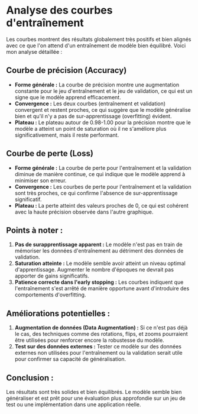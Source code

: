 # Analyse des courbes d'entraînement

Les courbes montrent des résultats globalement très positifs et bien alignés avec ce que l'on attend d'un entraînement de modèle bien équilibré. Voici mon analyse détaillée :

## Courbe de précision (Accuracy)

- **Forme générale :** La courbe de précision montre une augmentation constante pour le jeu d'entraînement et le jeu de validation, ce qui est un signe que le modèle apprend efficacement.
- **Convergence :** Les deux courbes (entraînement et validation) convergent et restent proches, ce qui suggère que le modèle généralise bien et qu'il n'y a pas de sur-apprentissage (overfitting) évident.
- **Plateau :** Le plateau autour de 0.98-1.00 pour la précision montre que le modèle a atteint un point de saturation où il ne s'améliore plus significativement, mais il reste performant.

## Courbe de perte (Loss)

- **Forme générale :** La courbe de perte pour l'entraînement et la validation diminue de manière continue, ce qui indique que le modèle apprend à minimiser son erreur.
- **Convergence :** Les courbes de perte pour l'entraînement et la validation sont très proches, ce qui confirme l'absence de sur-apprentissage significatif.
- **Plateau :** La perte atteint des valeurs proches de 0, ce qui est cohérent avec la haute précision observée dans l'autre graphique.

## Points à noter :

1. **Pas de surapprentissage apparent :** Le modèle n'est pas en train de mémoriser les données d'entraînement au détriment des données de validation.
2. **Saturation atteinte :** Le modèle semble avoir atteint un niveau optimal d'apprentissage. Augmenter le nombre d'époques ne devrait pas apporter de gains significatifs.
3. **Patience correcte dans l'early stopping :** Les courbes indiquent que l'entraînement s'est arrêté de manière opportune avant d'introduire des comportements d'overfitting.

## Améliorations potentielles :

1. **Augmentation de données (Data Augmentation) :** Si ce n'est pas déjà le cas, des techniques comme des rotations, flips, et zooms pourraient être utilisées pour renforcer encore la robustesse du modèle.
2. **Test sur des données externes :** Tester ce modèle sur des données externes non utilisées pour l'entraînement ou la validation serait utile pour confirmer sa capacité de généralisation.

## Conclusion :

Les résultats sont très solides et bien équilibrés. Le modèle semble bien généraliser et est prêt pour une évaluation plus approfondie sur un jeu de test ou une implémentation dans une application réelle.
